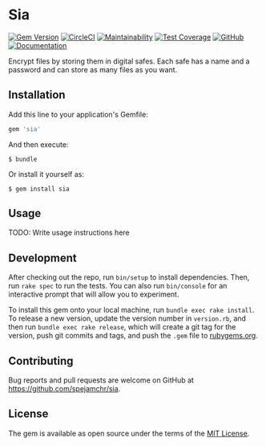 # Sia

[![Gem Version](https://badge.fury.io/rb/sia.svg)](
https://badge.fury.io/rb/sia)
[![CircleCI](https://circleci.com/gh/spejamchr/sia.svg?style=shield)](
https://circleci.com/gh/spejamchr/sia)
[![Maintainability](https://api.codeclimate.com/v1/badges/75cf5916519ae7729bd0/maintainability)](
https://codeclimate.com/github/spejamchr/sia/maintainability)
[![Test Coverage](https://api.codeclimate.com/v1/badges/75cf5916519ae7729bd0/test_coverage)](
https://codeclimate.com/github/spejamchr/sia/test_coverage)
[![GitHub](https://img.shields.io/badge/github-spejamchr/sia-blue.svg)](
https://github.com/spejamchr/sia)
[![Documentation](https://img.shields.io/badge/docs-rubydoc.info-blue.svg)](
https://www.rubydoc.info/gems/sia)

Encrypt files by storing them in digital safes. Each safe has a name and a
password and can store as many files as you want.

## Installation

Add this line to your application's Gemfile:

```ruby
gem 'sia'
```

And then execute:

    $ bundle

Or install it yourself as:

    $ gem install sia

## Usage

TODO: Write usage instructions here

## Development

After checking out the repo, run `bin/setup` to install dependencies. Then, run
`rake spec` to run the tests. You can also run `bin/console` for an interactive
prompt that will allow you to experiment.

To install this gem onto your local machine, run `bundle exec rake install`. To
release a new version, update the version number in `version.rb`, and then run
`bundle exec rake release`, which will create a git tag for the version, push
git commits and tags, and push the `.gem` file to
[rubygems.org](https://rubygems.org).

## Contributing

Bug reports and pull requests are welcome on GitHub at
https://github.com/spejamchr/sia.

## License

The gem is available as open source under the terms of the [MIT
License](https://opensource.org/licenses/MIT).
